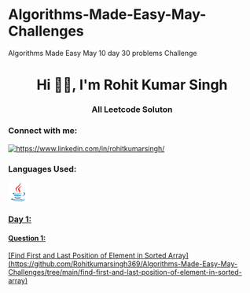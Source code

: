 # Algorithms-Made-Easy-May-Challenges
Algorithms Made Easy May 10 day 30 problems Challenge

<h1 align="center">Hi 👨‍🎓, I'm Rohit Kumar Singh</h1>

<h3 align="center">All Leetcode Soluton</h3>

<h3 align="left">Connect with me:</h3>
<p align="left">
<a href="https://www.linkedin.com/in/rohitkumarsingh/" target="blank"><img align="center" src="https://image.flaticon.com/icons/png/512/174/174857.png" alt="https://www.linkedin.com/in/rohitkumarsingh/" height="40" width="40" /></a>
</p>
 
 
<h3 align="left">Languages Used:</h3>
<img src="https://raw.githubusercontent.com/devicons/devicon/master/icons/java/java-original.svg" alt="java" width="40" height="40"/> </a> <a href="https://developer.mozilla.org/en-US/docs/Web/JavaScript" target="_blank">
 
 <h3>Day 1: </h3>
 <h4>Question 1: </h4>[Find First and Last Position of Element in Sorted Array](https://github.com/Rohitkumarsingh369/Algorithms-Made-Easy-May-Challenges/tree/main/find-first-and-last-position-of-element-in-sorted-array)

